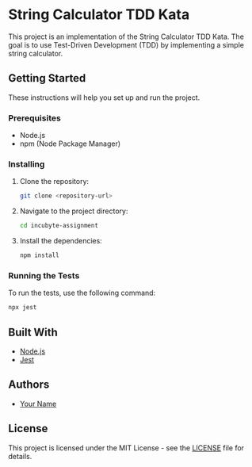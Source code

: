 # String Calculator TDD Kata

This project is an implementation of the String Calculator TDD Kata. The goal is to use Test-Driven Development (TDD) by implementing a simple string calculator.

## Getting Started

These instructions will help you set up and run the project.

### Prerequisites

- Node.js
- npm (Node Package Manager)

### Installing

1. Clone the repository:
   ```bash
   git clone <repository-url>
   ```
2. Navigate to the project directory:
   ```bash
   cd incubyte-assignment
   ```
3. Install the dependencies:
   ```bash
   npm install
   ```

### Running the Tests

To run the tests, use the following command:

```bash
npx jest
```

## Built With

- [Node.js](https://nodejs.org/)
- [Jest](https://jestjs.io/)

## Authors

- [Your Name](https://github.com/Shivam-002)

## License

This project is licensed under the MIT License - see the [LICENSE](LICENSE) file for details.

